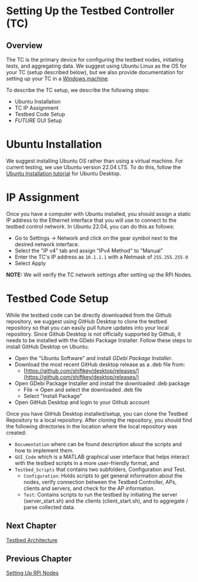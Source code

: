 # Setting Up the Testbed Controller (TC)
## Overview
The TC is the primary device for configuring the testbed nodes, initiating tests, and aggregating data. We suggest using Ubuntu Linux as the OS for your TC (setup described below), but we also provide documentation for setting up your TC in a [Windows machine](https://github.com/UCaNLabUMB/Testbed_Controller/blob/main/Documentation/Setup_TC_Windows.md).

To describe the TC setup, we describe the following steps:
* Ubuntu Installation
* TC IP Assignment
* Testbed Code Setup
* _FUTURE_ GUI Setup


# Ubuntu Installation
We suggest installing Ubuntu OS rather than using a virtual machine. For current testing, we use Ubuntu version 22.04 LTS. To do this, follow the [Ubuntu Installation tutorial](https://ubuntu.com/tutorials/install-ubuntu-desktop#1-overview) for Ubuntu Desktop.


# IP Assignment
Once you have a computer with Ubuntu installed, you should assign a static IP address to the Ethernet interface that you will use to connect to the testbed control network. In Ubuntu 22.04, you can do this as follows:
* Go to Settings -> Network and click on the gear symbol next to the desired network interface.
* Select the "IP v4" tab and assign "IPv4 Method" to "Manual"
* Enter the TC's IP address as `10.1.1.1` with a Netmask of `255.255.255.0`
* Select Apply

**NOTE:** We will verify the TC network settings after setting up the RPi Nodes.


# Testbed Code Setup
While the testbed code can be directly downloaded from the Github repository, we suggest using GitHub Desktop to clone the testbed repository so that you can easily pull future updates into your local repository. Since Github Desktop is not officially supported by Github, it needs to be installed with the GDebi Package Installer. Follow these steps to install GitHub Desktop on Ubuntu:
* Open the "Ubuntu Software" and install _GDebi Package Installer_.
* Download the most recent GitHub desktop release as a .deb file from:
  - [https://github.com/shiftkey/desktop/releases/](https://github.com/shiftkey/desktop/releases/)
* Open GDebi Package Installer and install the downloaded .deb package
  - File -> Open and select the downloaded .deb file
  - Select "Install Package"
* Open GitHub Desktop and login to your Github account

Once you have GitHub Desktop installed/setup, you can clone the Testbed Repository to a local repository. After cloning the repository, you should find the following directories in the location where the local repository was created:
* `Documentation` where can be found description about the scripts and how to implement them. 
* `GUI_Code` which is a MATLAB graphical user interface that helps interact with the testbed scripts in a more user-friendly format, and 
* `Testbed_Scripts` that contains two subfolders, Configuration and Test.
  - `Configuration`: Holds scripts to get general information about the nodes, verify connection between the Testbed Controller, APs, clients and servers, and check for the AP information.
  - `Test`: Contains scripts to run the testbed by initiating the server (server_start.sh) and the clients (client_start.sh), and to aggregate / parse collected data.


## Next Chapter
[Testbed Architecture](https://github.com/UCaNLabUMB/Testbed_Controller/blob/main/Documentation/TB_Architecture.md)

## Previous Chapter
[Setting Up RPi Nodes](https://github.com/UCaNLabUMB/Testbed_Controller/blob/main/Documentation/Setup_RPi_Node.md)